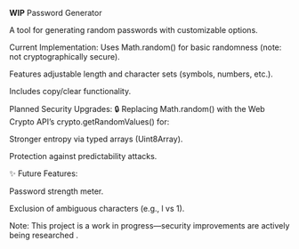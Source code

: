 **WIP** Password Generator 

A tool for generating random passwords with customizable options.

Current Implementation:
Uses Math.random() for basic randomness (note: not cryptographically secure).

Features adjustable length and character sets (symbols, numbers, etc.).

Includes copy/clear functionality.

Planned Security Upgrades:
🔒 Replacing Math.random() with the Web Crypto API’s crypto.getRandomValues() for:

Stronger entropy via typed arrays (Uint8Array).

Protection against predictability attacks.

✨ Future Features:

Password strength meter.

Exclusion of ambiguous characters (e.g., l vs 1).

Note: This project is a work in progress—security improvements are actively being researched .

